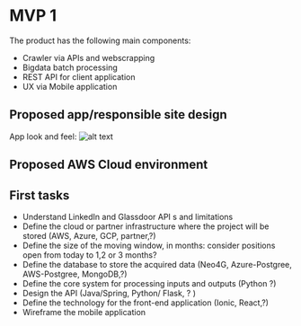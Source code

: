# MVP 1

The product has the following main components:

* Crawler via APIs and webscrapping 
* Bigdata batch processing
* REST API for client application
* UX via Mobile application

## Proposed app/responsible site design

App look and feel: 
![alt text][pic]

[pic]: https://github.com/humbertosouza/easyjobfinder/documentation/app-croquis-v01.png "App look"

## Proposed AWS Cloud environment




## First tasks

* Understand LinkedIn and Glassdoor API s and limitations
* Define the cloud or partner infrastructure where the project will be stored (AWS, Azure, GCP, partner,?)
* Define the size of the moving window, in months: consider positions open from today to 1,2 or 3 months? 
* Define the database to store the acquired data (Neo4G, Azure-Postgree, AWS-Postgree, MongoDB,?)
* Define the core system for processing inputs and outputs (Python ?)
* Design the API (Java/Spring, Python/ Flask, ? )
* Define the technology for the front-end application (Ionic, React,?)
* Wireframe the mobile application

